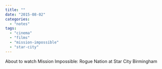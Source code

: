 ```yaml
---
title: ""
date: "2015-08-02"
categories: 
  - "notes"
tags: 
  - "cinema"
  - "films"
  - "mission-impossible"
  - "star-city"
---
```


About to watch Mission Impossible: Rogue Nation at Star City Birmingham
